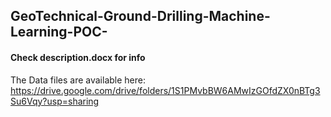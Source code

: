 ## GeoTechnical-Ground-Drilling-Machine-Learning-POC-
#### Check description.docx for info

The Data files are available here:
https://drive.google.com/drive/folders/1S1PMvbBW6AMwIzGOfdZX0nBTg3Su6Vqy?usp=sharing
